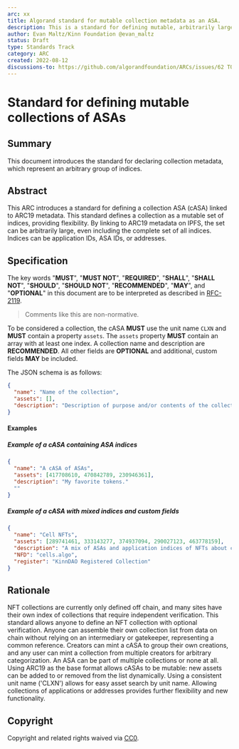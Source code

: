 ```yaml
---
arc: xx
title: Algorand standard for mutable collection metadata as an ASA.
description: This is a standard for defining mutable, arbitrarily large collections of ASAs.
author: Evan Maltz/Kinn Foundation @evan_maltz
status: Draft
type: Standards Track
category: ARC
created: 2022-08-12
discussions-to: https://github.com/algorandfoundation/ARCs/issues/62 TODO?????
---
```


# Standard for defining mutable collections of ASAs

## Summary

This document introduces the standard for declaring collection metadata, which represent an arbitrary group of indices.

## Abstract

This ARC introduces a standard for defining a collection ASA (cASA) linked to ARC19 metadata. This standard defines a collection as a mutable set of indices, providing flexibility. By linking to ARC19 metadata on IPFS, the set can be arbitrarily large, even including the complete set of all indices. Indices can be application IDs, ASA IDs, or addresses. 

## Specification

The key words "**MUST**", "**MUST NOT**", "**REQUIRED**", "**SHALL**", "**SHALL NOT**", "**SHOULD**", "**SHOULD NOT**", "**RECOMMENDED**", "**MAY**", and "**OPTIONAL**" in this document are to be interpreted as described in [RFC-2119](https://www.ietf.org/rfc/rfc2119.txt).

> Comments like this are non-normative.

To be considered a collection, the cASA **MUST** use the unit name `CLXN` and **MUST** contain a property `assets`. The `assets` property **MUST** contain an array with at least one index. A collection name and description are **RECOMMENDED**. All other fields are **OPTIONAL** and additional, custom fields **MAY** be included. 

The JSON schema is as follows:

```json
{
  "name": "Name of the collection",
  "assets": [],
  "description": "Description of purpose and/or contents of the collection"
}
```

#### Examples

##### Example of a cASA containing ASA indices

```json
{
  "name": "A cASA of ASAs",
  "assets": [417708610, 470842789, 230946361],
  "description": "My favorite tokens."
  ""
}
```

##### Example of a cASA with mixed indices and custom fields

```json
{
  "name": "Cell NFTs",
  "assets": [289741461, 333143277, 374937094, 290027123, 463778159],
  "description": "A mix of ASAs and application indices of NFTs about cells.",
  "NFD": "cells.algo",
  "register": "KinnDAO Registered Collection"
}
```

## Rationale

NFT collections are currently only defined off chain, and many sites have their own index of collections that require independent verification. This standard allows anyone to define an NFT collection with optional verification. Anyone can assemble their own collection list from data on chain without relying on an intermediary or gatekeeper, representing a common reference. Creators can mint a cASA to group their own creations, and any user can mint a collection from multiple creators for arbitrary categorization. An ASA can be part of multiple collections or none at all. Using ARC19 as the base format allows cASAs to be mutable: new assets can be added to or removed from the list dynamically. Using a consistent unit name ('CLXN') allows for easy asset search by unit name. Allowing collections of applications or addresses provides further flexibility and new functionality.

## Copyright

Copyright and related rights waived via [CC0](https://creativecommons.org/publicdomain/zero/1.0/).
